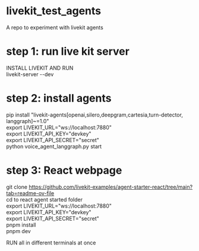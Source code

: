 # livekit_test_agents
A repo to experiment with livekit agents <br>

# step 1: run live kit server 
INSTALL LIVEKIT AND RUN<br>
livekit-server --dev  <br>

# step 2: install agents
pip install "livekit-agents[openai,silero,deepgram,cartesia,turn-detector, langgraph]~=1.0"<br>
export LIVEKIT_URL="ws://localhost:7880"<br>
export LIVEKIT_API_KEY="devkey"<br>
export LIVEKIT_API_SECRET="secret"<br>
python voice_agent_langgraph.py start<br>

# step 3: React webpage
git clone https://github.com/livekit-examples/agent-starter-react/tree/main?tab=readme-ov-file<br>
cd to react agent started folder<br>
export LIVEKIT_URL="ws://localhost:7880"<br>
export LIVEKIT_API_KEY="devkey"<br>
export LIVEKIT_API_SECRET="secret"<br>
pnpm install<br>
pnpm dev<br>

RUN all in different terminals at once <br>


